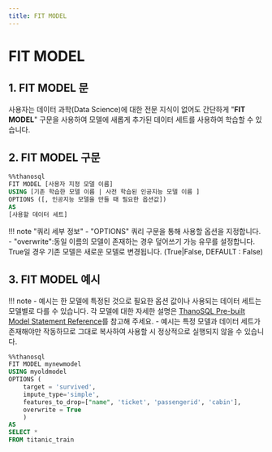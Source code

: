 ```yaml
---
title: FIT MODEL
---
```


# __FIT MODEL__

## __1. FIT MODEL 문__ 

사용자는 데이터 과학(Data Science)에 대한 전문 지식이 없어도 간단하게 "__FIT MODEL__" 구문을 사용하여 모델에 새롭게 추가된 데이터 세트를 사용하여 학습할 수 있습니다.

## __2. FIT MODEL 구문__
```sql
%%thanosql
FIT MODEL [사용자 지정 모델 이름]
USING [기존 학습한 모델 이름 | 사전 학습된 인공지능 모델 이름 ]
OPTIONS ([, 인공지능 모델을 만들 때 필요한 옵션값])
AS
[사용할 데이터 세트]
``` 

!!! note "쿼리 세부 정보"
    - "OPTIONS" 쿼리 구문을 통해 사용할 옵션을 지정합니다.
        - "overwrite":동일 이름의 모델이 존재하는 경우 덮어쓰기 가능 유무를 설정합니다. True일 경우 기존 모델은 새로운 모델로 변경됩니다. (True|False, DEFAULT : False)

## __3. FIT MODEL 예시__

!!! note 
    - 예시는 한 모델에 특정된 것으로 필요한 옵션 값이나 사용되는 데이터 세트는 모델별로 다를 수 있습니다. 각 모델에 대한 자세한 설명은 [ThanoSQL Pre-built Model Statement Reference](/how-to_guides/reference/#thanosql-pre-built-model-statement-reference)를 참고해 주세요.
    - 예시는 특정 모델과 데이터 세트가 존재해야만 작동하므로 그대로 복사하여 사용할 시 정상적으로 실행되지 않을 수 있습니다.

```sql
%%thanosql
FIT MODEL mynewmodel
USING myoldmodel
OPTIONS (
    target = 'survived',
    impute_type='simple',
    features_to_drop=["name", 'ticket', 'passengerid', 'cabin'],
    overwrite = True
    )
AS
SELECT *
FROM titanic_train
```